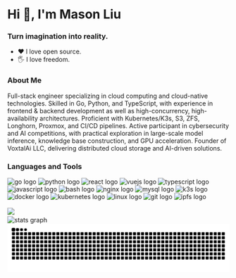 <h1 align="left">Hi 👋, I'm Mason Liu</h1>
<h3 align="left">Turn imagination into reality.</h3>

- ❤️ I love open source.
- 🖐️ I love freedom.

<h3 align="left">About Me</h3>

Full-stack engineer specializing in cloud computing and cloud-native technologies. Skilled in Go, Python, and TypeScript, with experience in frontend & backend development as well as high-concurrency, high-availability architectures. Proficient with Kubernetes/K3s, S3, ZFS, Longhorn, Proxmox, and CI/CD pipelines. Active participant in cybersecurity and AI competitions, with practical exploration in large-scale model inference, knowledge base construction, and GPU acceleration. Founder of VoxtalAi LLC, delivering distributed cloud storage and AI-driven solutions.

<h3 align="left">Languages and Tools</h3>
<div align="left">
  <img src="https://img.shields.io/badge/Go-00ADD8?logo=go&logoColor=white&style=for-the-badge" height="25" alt="go logo"  />
  <img src="https://img.shields.io/badge/Python-3776AB?logo=python&logoColor=white&style=for-the-badge" height="25" alt="python logo"  />
  <img src="https://img.shields.io/badge/React-61DAFB?logo=react&logoColor=black&style=for-the-badge" height="25" alt="react logo"  />
  <img src="https://img.shields.io/badge/Vue.js-4FC08D?logo=vuedotjs&logoColor=black&style=for-the-badge" height="25" alt="vuejs logo"  />
  <img src="https://img.shields.io/badge/TypeScript-3178C6?logo=typescript&logoColor=white&style=for-the-badge" height="25" alt="typescript logo"  />
  <img src="https://img.shields.io/badge/JavaScript-F7DF1E?logo=javascript&logoColor=black&style=for-the-badge" height="25" alt="javascript logo"  />
  <img src="https://img.shields.io/badge/GNU Bash-4EAA25?logo=gnubash&logoColor=white&style=for-the-badge" height="25" alt="bash logo"  />
  <img src="https://img.shields.io/badge/NGINX-009639?logo=nginx&logoColor=white&style=for-the-badge" height="25" alt="nginx logo"  />
  <img src="https://img.shields.io/badge/MySQL-4479A1?logo=mysql&logoColor=white&style=for-the-badge" height="25" alt="mysql logo"  />
  <img src="https://img.shields.io/badge/K3s-FFC61C?logo=k3s&logoColor=black&style=for-the-badge" height="25" alt="k3s logo"  />
  <img src="https://img.shields.io/badge/Docker-2496ED?logo=docker&logoColor=white&style=for-the-badge" height="25" alt="docker logo"  />
  <img src="https://img.shields.io/badge/Kubernetes-326CE5?logo=kubernetes&logoColor=white&style=for-the-badge" height="25" alt="kubernetes logo"  />
  <img src="https://img.shields.io/badge/Linux-FCC624?logo=linux&logoColor=black&style=for-the-badge" height="25" alt="linux logo"  />
  <img src="https://img.shields.io/badge/Git-F05032?logo=git&logoColor=white&style=for-the-badge" height="25" alt="git logo"  />
  <img src="https://img.shields.io/badge/IPFS-65C2CB?logo=ipfs&logoColor=black&style=for-the-badge" height="25" alt="ipfs logo"  />
</div>

<br>

<div align="left">
  <img src="https://visitor-badge.laobi.icu/badge?page_id=MasonDye.MasonDye&"  />
</div>

<img src="https://github-readme-stats.vercel.app/api?username=MasonDye&hide_title=false&hide_rank=false&show_icons=true&include_all_commits=true&count_private=true&disable_animations=false&theme=dracula&locale=en&hide_border=false&order=1" height="150" alt="stats graph"  />

<img src="https://raw.githubusercontent.com/MasonDye/MasonDye/output/snake.svg" alt="Snake animation" />


